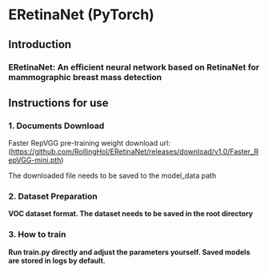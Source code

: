 # ERetinaNet (PyTorch)

## Introduction
### ERetinaNet: An efficient neural network based on RetinaNet for mammographic breast mass detection

## Instructions for use
### 1. Documents Download 
Faster RepVGG pre-training weight download url: (https://github.com/RollingHol/ERetinaNet/releases/download/v1.0/Faster_RepVGG-mini.pth)

The downloaded file needs to be saved to the model_data path

### 2. Dataset Preparation
**VOC dataset format. The dataset needs to be saved in the root directory** 

### 3. How to train
**Run train.py directly and adjust the parameters yourself. Saved models are stored in logs by default.**
